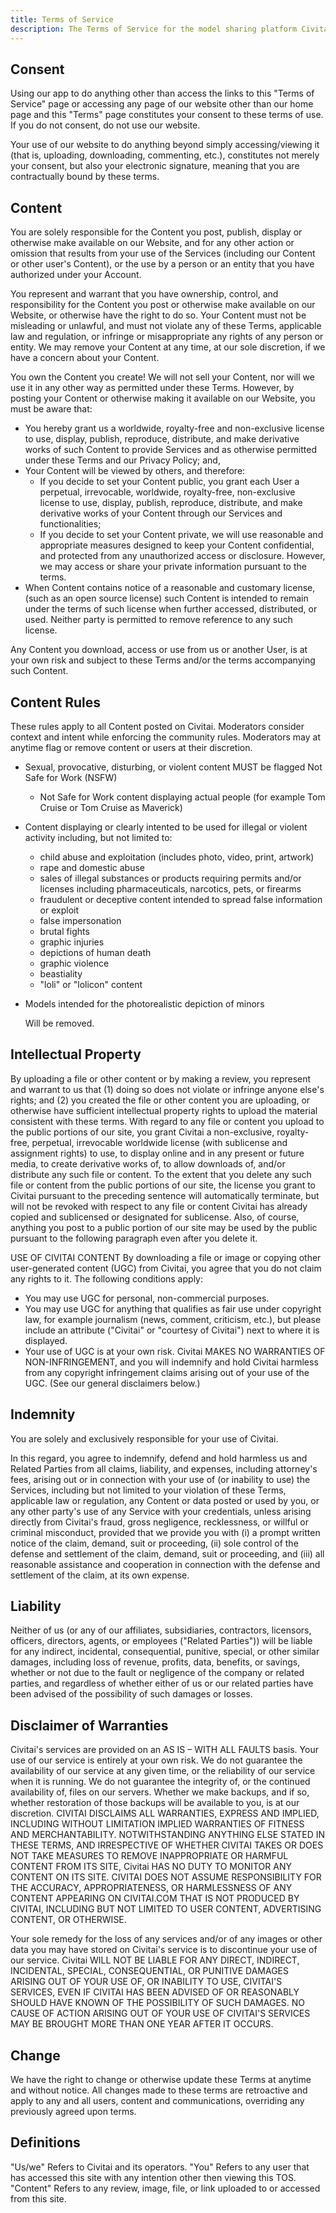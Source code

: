```yaml
---
title: Terms of Service
description: The Terms of Service for the model sharing platform Civitai
---
```


## Consent
Using our app to do anything other than access the links to this "Terms of Service" page or accessing any page of our website other than our home page and this "Terms" page constitutes your consent to these terms of use. If you do not consent, do not use our website.

Your use of our website to do anything beyond simply accessing/viewing it (that is, uploading, downloading, commenting, etc.), constitutes not merely your consent, but also your electronic signature, meaning that you are contractually bound by these terms.

## Content
You are solely responsible for the Content you post, publish, display or otherwise make available on our Website, and for any other action or omission that results from your use of the Services (including our Content or other user's Content), or the use by a person or an entity that you have authorized under your Account.

You represent and warrant that you have ownership, control, and responsibility for the Content you post or otherwise make available on our Website, or otherwise have the right to do so. Your Content must not be misleading or unlawful, and must not violate any of these Terms, applicable law and regulation, or infringe or misappropriate any rights of any person or entity. We may remove your Content at any time, at our sole discretion, if we have a concern about your Content.

You own the Content you create! We will not sell your Content, nor will we use it in any other way as permitted under these Terms. However, by posting your Content or otherwise making it available on our Website, you must be aware that:

- You hereby grant us a worldwide, royalty-free and non-exclusive license to use, display, publish, reproduce, distribute, and make derivative works of such Content to provide Services and as otherwise permitted under these Terms and our Privacy Policy; and,
- Your Content will be viewed by others, and therefore:
  - If you decide to set your Content public, you grant each User a perpetual, irrevocable, worldwide, royalty-free, non-exclusive license to use, display, publish, reproduce, distribute, and make derivative works of your Content through our Services and functionalities;
  - If you decide to set your Content private, we will use reasonable and appropriate measures designed to keep your Content confidential, and protected from any unauthorized access or disclosure. However, we may access or share your private information pursuant to the terms.
- When Content contains notice of a reasonable and customary license, (such as an open source license) such Content is intended to remain under the terms of such license when further accessed, distributed, or used. Neither party is permitted to remove reference to any such license.

Any Content you download, access or use from us or another User, is at your own risk and subject to these Terms and/or the terms accompanying such Content.

## Content Rules
These rules apply to all Content posted on Civitai. Moderators consider context and intent while enforcing the community rules. Moderators may at anytime flag or remove content or users at their discretion.

- Sexual, provocative, disturbing, or violent content MUST be flagged Not Safe for Work (NSFW)
  - Not Safe for Work content displaying actual people (for example Tom Cruise or Tom Cruise as Maverick)
- Content displaying or clearly intented to be used for illegal or violent activity including, but not limited to:
  - child abuse and exploitation (includes photo, video, print, artwork)
  - rape and domestic abuse
  - sales of illegal substances or products requiring permits and/or licenses including pharmaceuticals, narcotics, pets, or firearms
  - fraudulent or deceptive content intended to spread false information or exploit
  - false impersonation
  - brutal fights
  - graphic injuries
  - depictions of human death
  - graphic violence
  - beastiality
  - "loli" or "lolicon" content
- Models intended for the photorealistic depiction of minors

  Will be removed.

## Intellectual Property
By uploading a file or other content or by making a review, you represent and warrant to us that (1) doing so does not violate or infringe anyone else's rights; and (2) you created the file or other content you are uploading, or otherwise have sufficient intellectual property rights to upload the material consistent with these terms. With regard to any file or content you upload to the public portions of our site, you grant Civitai a non-exclusive, royalty-free, perpetual, irrevocable worldwide license (with sublicense and assignment rights) to use, to display online and in any present or future media, to create derivative works of, to allow downloads of, and/or distribute any such file or content. To the extent that you delete any such file or content from the public portions of our site, the license you grant to Civitai pursuant to the preceding sentence will automatically terminate, but will not be revoked with respect to any file or content Civitai has already copied and sublicensed or designated for sublicense. Also, of course, anything you post to a public portion of our site may be used by the public pursuant to the following paragraph even after you delete it.

USE OF CIVITAI CONTENT
By downloading a file or image or copying other user-generated content (UGC) from Civitai, you agree that you do not claim any rights to it. The following conditions apply:

- You may use UGC for personal, non-commercial purposes.
- You may use UGC for anything that qualifies as fair use under copyright law, for example journalism (news, comment, criticism, etc.), but please include an attribute ("Civitai" or "courtesy of Civitai") next to where it is displayed.
- Your use of UGC is at your own risk. Civitai MAKES NO WARRANTIES OF NON-INFRINGEMENT, and you will indemnify and hold Civitai harmless from any copyright infringement claims arising out of your use of the UGC. (See our general disclaimers below.)


## Indemnity
You are solely and exclusively responsible for your use of Civitai.

In this regard, you agree to indemnify, defend and hold harmless us and Related Parties from all claims, liability, and expenses, including attorney's fees, arising out or in connection with your use of (or inability to use) the Services, including but not limited to your violation of these Terms, applicable law or regulation, any Content or data posted or used by you, or any other party's use of any Service with your credentials, unless arising directly from Civitai's fraud, gross negligence, recklessness, or willful or criminal misconduct, provided that we provide you with (i) a prompt written notice of the claim, demand, suit or proceeding, (ii) sole control of the defense and settlement of the claim, demand, suit or proceeding, and (iii) all reasonable assistance and cooperation in connection with the defense and settlement of the claim, at its own expense.

## Liability
Neither of us (or any of our affiliates, subsidiaries, contractors, licensors, officers, directors, agents, or employees ("Related Parties")) will be liable for any indirect, incidental, consequential, punitive, special, or other similar damages, including loss of revenue, profits, data, benefits, or savings, whether or not due to the fault or negligence of the company or related parties, and regardless of whether either of us or our related parties have been advised of the possibility of such damages or losses.


## Disclaimer of Warranties
Civitai's services are provided on an AS IS – WITH ALL FAULTS basis. Your use of our service is entirely at your own risk. We do not guarantee the availability of our service at any given time, or the reliability of our service when it is running. We do not guarantee the integrity of, or the continued availability of, files on our servers. Whether we make backups, and if so, whether restoration of those backups will be available to you, is at our discretion. CIVITAI DISCLAIMS ALL WARRANTIES, EXPRESS AND IMPLIED, INCLUDING WITHOUT LIMITATION IMPLIED WARRANTIES OF FITNESS AND MERCHANTABILITY. NOTWITHSTANDING ANYTHING ELSE STATED IN THESE TERMS, AND IRRESPECTIVE OF WHETHER CIVITAI TAKES OR DOES NOT TAKE MEASURES TO REMOVE INAPPROPRIATE OR HARMFUL CONTENT FROM ITS SITE, Civitai HAS NO DUTY TO MONITOR ANY CONTENT ON ITS SITE. CIVITAI DOES NOT ASSUME RESPONSIBILITY FOR THE ACCURACY, APPROPRIATENESS, OR HARMLESSNESS OF ANY CONTENT APPEARING ON CIVITAI.COM THAT IS NOT PRODUCED BY CIVITAI, INCLUDING BUT NOT LIMITED TO USER CONTENT, ADVERTISING CONTENT, OR OTHERWISE.

Your sole remedy for the loss of any services and/or of any images or other data you may have stored on Civitai's service is to discontinue your use of our service. Civitai WILL NOT BE LIABLE FOR ANY DIRECT, INDIRECT, INCIDENTAL, SPECIAL, CONSEQUENTIAL, OR PUNITIVE DAMAGES ARISING OUT OF YOUR USE OF, OR INABILITY TO USE, CIVITAI'S SERVICES, EVEN IF CIVITAI HAS BEEN ADVISED OF OR REASONABLY SHOULD HAVE KNOWN OF THE POSSIBILITY OF SUCH DAMAGES. NO CAUSE OF ACTION ARISING OUT OF YOUR USE OF CIVITAI'S SERVICES MAY BE BROUGHT MORE THAN ONE YEAR AFTER IT OCCURS.


## Change
We have the right to change or otherwise update these Terms at anytime and without notice. All changes made to these terms are retroactive and apply to any and all users, content and communications, overriding any previously agreed upon terms.

## Definitions
"Us/we" Refers to Civitai and its operators.
"You" Refers to any user that has accessed this site with any intention other then viewing this TOS.
"Content" Refers to any review, image, file, or link uploaded to or accessed from this site.

